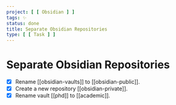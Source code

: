 ```yaml
---
project: [ [ Obsidian ] ]
tags: ✨
status: done
title: Separate Obsidian Repositories
type: [ [ Task ] ]
---
```


# Separate Obsidian Repositories

- [x] Rename [[obsidian-vaults]] to [[obsidian-public]].
- [x] Create a new repository [[obsidian-private]].
- [x] Rename vault [[phd]] to [[academic]].